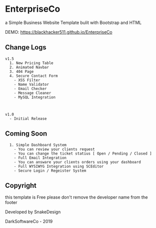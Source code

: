 # EnterpriseCo
a Simple Business Website Template bulit with Bootstrap and HTML

DEMO: https://blackhacker511.github.io/EnterpriseCo

## Change Logs

```
v1.5
  1. New Pricing Table
  2. Animated Navbar
  3. 404 Page
  4. Secure Contact Form
    - XSS Filter
    - Name Validator
    - Email Checker
    - Message Cleaner
    - MySQL Integration
    
    
  
v1.0
  - Initial Release
```

## Coming Soon
```
  1. Simple Dashboard System
    - You can review your clients request
    - You can change the ticket statius [ Open / Pending / Closed ]
    - Full Email Integration
    - You can answare your clients orders using your dashboard
    - Full WYSIWYG Integration using SCEditor
    - Secure Login / Regeister System
```

## Copyright

this template is Free please don't remove the developer name from the footer

Developed by SnakeDesign

DarkSoftwareCo - 2019
